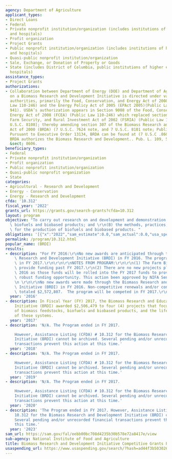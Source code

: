 ```yaml
---
agency: Department of Agriculture
applicant_types:
- Direct Loans
- Federal
- Private nonprofit institution/organization (includes institutions of higher education
  and hospitals)
- Profit organization
- Project Grants
- Public nonprofit institution/organization (includes institutions of higher education
  and hospitals)
- Quasi-public nonprofit institution/organization
- Sale, Exchange, or Donation of Property or Goods
- State (includes District of Columbia, public institutions of higher education and
  hospitals)
assistance_types:
- Project Grants
authorizations:
- Collaboration between Department of Energy (DOE) and Department of Agriculture (USDA)
  on a Biomass Research and Development Initiative is directed under various statutory
  authorities, primarily the Food, Conservation, and Energy Act of 2008 (FCEA) (Public
  Law 110-246) and the Energy Policy Act of 2005 (EPAct 2005)(Public Law 109-58; Section
  941). USDA’s authorization appears in Section 9008 of the Food, Conservation, and
  Energy Act of 2008 (FCEA) (Public Law 110-246) which replaced section 9008 of the
  Farm Security, and Rural Investment Act of 2002 (FSRIA) (Public Law 107-171) [7
  U.S.C. 8108]; thereby amending section 307 of the Biomass Research and Development
  Act of 2000 (BRDA) (7 U.S.C. 7624 note, and 7 U.S.C. 8101 note; Public Law 106–224).
  Pursuant to Executive Order 13134, BRDA can be found at (7 U.S.C .8601 et seq).
  BRDA authorizes the Biomass Research and Development.. Pub. L. 109, 58. 7 U.S.C.
  &sect; 8606.
beneficiary_types:
- Federal
- Private nonprofit institution/organization
- Profit organization
- Public nonprofit institution/organization
- Quasi-public nonprofit organization
- State
categories:
- Agricultural - Research and Development
- Energy - Conservation
- Energy - Research and Development
cfda: '10.312'
fiscal_year: '2022'
grants_url: https://grants.gov/search-grants?cfda=10.312
layout: program
objective: "To carry out research on and development and demonstration of:  \r\n(A)\
  \ biofuels and biobased products; and \r\n(B) the methods, practices, and technologies,\
  \ for the production of biofuels and biobased products. "
obligations: '[{"x":"2022","sam_estimate":0.0,"sam_actual":0.0,"usa_spending_actual":0.0},{"x":"2023","sam_estimate":0.0,"sam_actual":0.0,"usa_spending_actual":0.0},{"x":"2024","sam_estimate":0.0,"sam_actual":0.0,"usa_spending_actual":0.0}]'
permalink: /program/10.312.html
popular_name: (BRDI)
results:
- description: "For FY 2016:\r\nNo new awards are anticipated through the Biomass\
    \ Research and Development Initiative (BRDI) in FY 2016. The program will be competed\
    \ in FY 2017.\r\n\r\n\r\nNOTES FROM PROGRAM:\r\n\r\n(1) The Farm Bill does not\
    \ provide funding past FY 2017.\r\n(2) There are no new projects planned for FY\
    \ 2016 as those funds will be rolled into the FY 2017 funds to provide a more\
    \ robust funding opportunity. This action been approved by NIFA Senior Leadership.\r\
    \n \r\n\r\nNo new awards were made through the Biomass Research and Development\
    \ Initiative (BRDI) in FY 2016. Non-competitive renewals and/or continuation awards\
    \ totaled $2,572,807.  The program will be competed in FY 2017.\r\n"
  year: '2016'
- description: In Fiscal Year (FY) 2017, the Biomass Research and Education Development
    Initiative (BRDI) awarded $2,506,479 to four (4) projects that focus on the development
    of biomass feedstocks, biofuels and biobased products, and the life-cycle analysis
    of these systems.
  year: '2017'
- description: 'N/A. The Program ended in FY 2017.

    However, Assistance Listing (CFDA) # 10.312 for the Biomass Research and Development
    Initiative (BRDI) cannot be archived. Several pending and/or unrecorded financial
    transactions prevent this action at this time.'
  year: '2018'
- description: 'N/A. The Program ended in FY 2017.

    However, Assistance Listing (CFDA) # 10.312 for the Biomass Research and Development
    Initiative (BRDI) cannot be archived. Several pending and/or unrecorded financial
    transactions prevent this action at this time.'
  year: '2019'
- description: 'N/A. The Program ended in FY 2017.

    However, Assistance Listing (CFDA) # 10.312 for the Biomass Research and Development
    Initiative (BRDI) cannot be archived. Several pending and/or unrecorded financial
    transactions prevent this action at this time.'
  year: '2020'
- description: 'The Program ended in FY 2017. However, Assistance Listing (CFDA) #
    10.312 for the Biomass Research and Development Initiative (BRDI) cannot be archived.
    Several pending and/or unrecorded financial transactions prevent this action at
    this time.'
  year: '2023'
sam_url: https://sam.gov/fal/eebb00bc708d4235b30b578e72a8417e/view
sub-agency: National Institute of Food and Agriculture
title: Biomass Research and Development Initiative Competitive Grants Program (BRDI)
usaspending_url: https://www.usaspending.gov/search/?hash=ad44f3b503026de4743fbb9ce6a889ee
---
```

